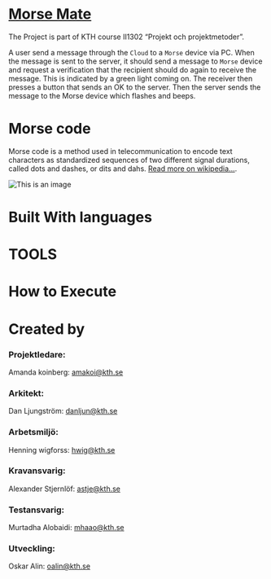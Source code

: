 #  [Morse Mate](https://github.com/HenningWigforss/II1302)
The Project is part of KTH course II1302 “Projekt och projektmetoder”. 

A user send a message through the `Cloud` to a `Morse` device via PC.
When the message is sent to the server, it should send a message to `Morse` device and request a verification that the recipient should do again to receive the message. This is indicated by a green light coming on. 
The receiver then presses a button that sends an OK to the server. Then the server sends the message to the Morse device which flashes and beeps.

# Morse code 
Morse code is a method used in telecommunication to encode text characters as standardized sequences of two different signal durations, called dots and dashes, or dits and dahs. [Read more on wikipedia...](https://en.wikipedia.org/wiki/Morse_code).

![This is an image](https://github.com/HenningWigforss/II1302/blob/main/icons/Ska%CC%88rmavbild%202022-03-24%20kl.%2016.49.04.png)
# Built With languages


# TOOLS



# How to Execute

# Created by
 ### Projektledare:
 Amanda koinberg: amakoi@kth.se
 ### Arkitekt:
 Dan Ljungström: danljun@kth.se
 ### Arbetsmiljö:
 Henning wigforss: hwig@kth.se
 ### Kravansvarig:
 Alexander Stjernlöf: astje@kth.se
 ### Testansvarig:
 Murtadha Alobaidi: mhaao@kth.se
 ### Utveckling:
 Oskar Alin: oalin@kth.se
 
